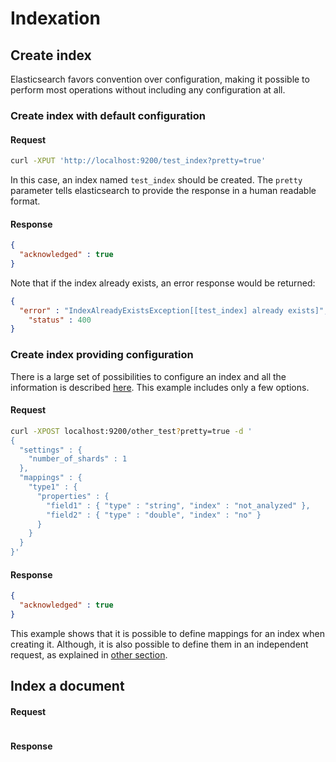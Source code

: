 # Indexation

## Create index

Elasticsearch favors convention over configuration, making it possible to perform most operations without including any configuration at all.

### Create index with default configuration

#### Request

``` bash
curl -XPUT 'http://localhost:9200/test_index?pretty=true'
```

In this case, an index named ```test_index``` should be created. The ```pretty``` parameter tells elasticsearch to provide the response in a human readable format.

#### Response

``` json
{
  "acknowledged" : true
}
```

Note that if the index already exists, an error response would be returned:

``` json
{
  "error" : "IndexAlreadyExistsException[[test_index] already exists]",
    "status" : 400
}
```

### Create index providing configuration

There is a large set of possibilities to configure an index and all the information is described [here](http://www.elasticsearch.org/guide/en/elasticsearch/reference/current/index-modules.html).
This example includes only a few options.

#### Request

``` bash
curl -XPOST localhost:9200/other_test?pretty=true -d '
{
  "settings" : {
    "number_of_shards" : 1
  },
  "mappings" : {
    "type1" : {
      "properties" : {
        "field1" : { "type" : "string", "index" : "not_analyzed" },
        "field2" : { "type" : "double", "index" : "no" }
      }
    }
  }
}'
```

#### Response

``` json
{
  "acknowledged" : true
}
```

This example shows that it is possible to define mappings for an index when creating it.
Although, it is also possible to define them in an independent request, as explained in [other section](mapping.md).


## Index a document

#### Request

```

```

#### Response

```

```

